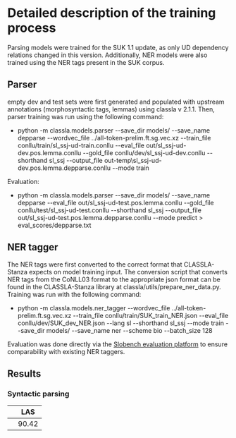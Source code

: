 # Detailed description of the training process
Parsing models were trained for the SUK 1.1 update, as only UD dependency relations changed in this version. Additionally, NER models were also trained using the NER tags present in the SUK corpus.

## Parser
empty dev and test sets were first generated and populated with upstream annotations (morphosyntactic tags, lemmas) using classla v 2.1.1. Then, parser training was run using the following command:

- python -m classla.models.parser --save_dir models/ --save_name depparse --wordvec_file ../all-token-prelim.ft.sg.vec.xz --train_file conllu/train/sl_ssj-ud-train.conllu --eval_file out/sl_ssj-ud-dev.pos.lemma.conllu --gold_file conllu/dev/sl_ssj-ud-dev.conllu --shorthand sl_ssj --output_file out-temp\sl_ssj-ud-dev.pos.lemma.depparse.conllu --mode train

Evaluation:

- python -m classla.models.parser --save_dir models/ --save_name depparse --eval_file out/sl_ssj-ud-test.pos.lemma.conllu --gold_file conllu/test/sl_ssj-ud-test.conllu --shorthand sl_ssj --output_file out/sl_ssj-ud-test.pos.lemma.depparse.conllu --mode predict > eval_scores/depparse.txt

## NER tagger

The NER tags were first converted to the correct format that CLASSLA-Stanza expects on model training input. The conversion script that converts NER tags from the CoNLL03 format to the appropriate json format can be found in the CLASSLA-Stanza library at classla/utils/prepare_ner_data.py. Training was run with the following command:

- python -m classla.models.ner_tagger --wordvec_file ../all-token-prelim.ft.sg.vec.xz --train_file conllu/train/SUK_train_NER.json --eval_file conllu/dev/SUK_dev_NER.json --lang sl --shorthand sl_ssj --mode train --save_dir models/ --save_name ner --scheme bio --batch_size 128

Evaluation was done directly via the [Slobench evaluation platform](https://slobench.cjvt.si/) to ensure comparability with existing NER taggers.

## Results

### Syntactic parsing

|  | LAS |
| --- | --- |
|  | 90.42 |

